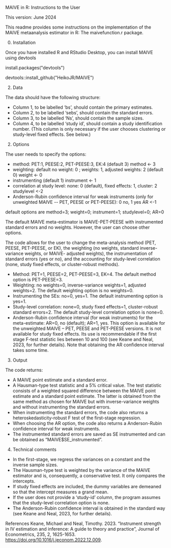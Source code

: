 MAIVE in R: Instructions to the User

This version: June 2024

This readme provides some instructions on the implementation of the MAIVE metaanalysis estimator in R: The maivefunction.r package.

0. Installation

Once you have installed R and RStudio Desktop, you can install MAIVE using devtools

  install.packages("devtools")

  devtools::install_github("HeikoJR/MAIVE")

2. Data

The data should have the following structure:

- Column 1, to be labelled ‘bs’, should contain the primary estimates.
- Column 2, to be labelled ‘sebs’, should contain the standard errors.
- Column 3, to be labelled ‘Ns’, should contain the sample sizes.
- Column 4, to be labelled ‘study id’, should contain a study identification number.
(This column is only necessary if the user chooses clustering or study-level fixed effects. See below.)

2. Options
   
The user needs to specify the options:

- method: PET:1, PEESE:2, PET-PEESE:3, EK:4 (default 3)
  method <- 3
- weighting: default no weight: 0 ; weights: 1, adjusted weights: 2 (default 0)
  weight <- 0
- instrumenting (default 1)
  instrument <- 1 
- correlation at study level: none: 0 (default), fixed effects: 1, cluster: 2
  studylevel <-2
- Anderson-Rubin confidence interval for weak instruments (only for unweighted MAIVE -- PET, PEESE or PET-PEESE): 0 no, 1 yes
  AR <-1

default options are method=3; weight=0; instrument=1; studylevel=0; AR=0 

The default MAIVE meta-estimator is MAIVE-PET-PEESE with instrumented standard errors and no weights. However, the user can choose other options.

The code allows for the user to change the meta-analysis method (PET, PEESE, PET-PEESE, or EK), the weighting (no weights, standard inverse-variance weights, or MAIVE-
adjusted weights), the instrumentation of standard errors (yes or no), and the accounting for study-level correlation (none, study fixed effects, or cluster-robust methods).
- Method: PET=1, PEESE=2, PET-PEESE=3, EK=4. The default method option is PET-PEESE=3. 
- Weighting: no weights=0, inverse-variance weights=1, adjusted weights=2. The default weighting option is no weights=0. 
- Instrumenting the SEs: no=0, yes=1. The default instrumenting option is yes=1.
- Study-level correlation: none=0, study fixed effects=1, cluster-robust standard errors=2. 
The default study-level correlation option is none=0. 
- Anderson-Rubin confidence interval (for weak instruments) for the meta-estimate: AR=0, no (default); AR=1, yes. 
This option is available for the unweighted MAIVE – PET, PEESE and PET-PEESE versions. It is not available for study fixed effects.
Its use is recommendable if the first stage F-test statistic lies between 10 and 100 (see Keane and Neal, 2023, for further details). 
Note that obtaining the AR confidence interval takes some time.

3. Output
   
The code returns:
- A MAIVE point estimate and a standard error.
- A Hausman-type test statistic and a 5% critical value. The test statistic consists of a weighted squared difference between the MAIVE point estimate and a standard
point estimate. The latter is obtained from the same method as chosen for MAIVE but with inverse-variance weights and without instrumenting the standard errors.
- When instrumenting the standard errors, the code also returns a heteroskedasticity-robust F test of the first-stage regression.
- When choosing the AR option, the code also returns a Anderson-Rubin confidence interval for weak instruments.
- The instrumented standard errors are saved as SE instrumented and can be obtained as “MAIVE$SE_instrumented”.

4. Technical comments
- In the first-stage, we regress the variances on a constant and the inverse sample sizes.
- The Hausman-type test is weighted by the variance of the MAIVE estimator and is, consequently, a conservative test. It only compares the intercepts.
- If study fixed effects are included, the dummy variables are demeaned so that the intercept measures a grand mean.
- If the user does not provide a ‘study-id’ column, the program assumes that the study-level correlation option is none.
- The Anderson-Rubin confidence interval is obtained in the standard way (see Keane and Neal, 2023, for further details).

References
Keane, Michael and Neal, Timothy. 2023. “Instrument strength in IV estimation and inference: A guide to theory and practice”, Journal of Econometrics, 235, 2, 1625-1653.
https://doi.org/10.1016/j.jeconom.2022.12.009.
